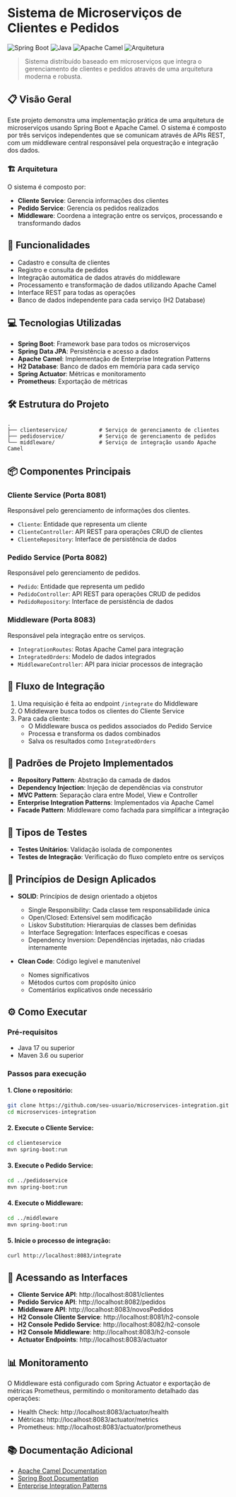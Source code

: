 # Sistema de Microserviços de Clientes e Pedidos

![Spring Boot](https://img.shields.io/badge/Spring%20Boot-3.3.6-brightgreen)
![Java](https://img.shields.io/badge/Java-17-orange)
![Apache Camel](https://img.shields.io/badge/Apache%20Camel-4.8.1-red)
![Arquitetura](https://img.shields.io/badge/Arquitetura-Microservi%C3%A7os-blue)

> Sistema distribuído baseado em microserviços que integra o gerenciamento de clientes e pedidos através de uma arquitetura moderna e robusta.

## 📋 Visão Geral

Este projeto demonstra uma implementação prática de uma arquitetura de microserviços usando Spring Boot e Apache Camel. O sistema é composto por três serviços independentes que se comunicam através de APIs REST, com um middleware central responsável pela orquestração e integração dos dados.

### 🏗️ Arquitetura


O sistema é composto por:

- **Cliente Service**: Gerencia informações dos clientes
- **Pedido Service**: Gerencia os pedidos realizados 
- **Middleware**: Coordena a integração entre os serviços, processando e transformando dados

## 🚀 Funcionalidades

- Cadastro e consulta de clientes
- Registro e consulta de pedidos
- Integração automática de dados através do middleware
- Processamento e transformação de dados utilizando Apache Camel
- Interface REST para todas as operações
- Banco de dados independente para cada serviço (H2 Database)

## 💻 Tecnologias Utilizadas

- **Spring Boot**: Framework base para todos os microserviços
- **Spring Data JPA**: Persistência e acesso a dados
- **Apache Camel**: Implementação de Enterprise Integration Patterns
- **H2 Database**: Banco de dados em memória para cada serviço
- **Spring Actuator**: Métricas e monitoramento
- **Prometheus**: Exportação de métricas

## 🛠️ Estrutura do Projeto

```
.
├── clienteservice/          # Serviço de gerenciamento de clientes
├── pedidoservice/           # Serviço de gerenciamento de pedidos
└── middleware/              # Serviço de integração usando Apache Camel
```

## 📦 Componentes Principais

### Cliente Service (Porta 8081)
Responsável pelo gerenciamento de informações dos clientes.
- `Cliente`: Entidade que representa um cliente
- `ClienteController`: API REST para operações CRUD de clientes
- `ClienteRepository`: Interface de persistência de dados

### Pedido Service (Porta 8082)
Responsável pelo gerenciamento de pedidos.
- `Pedido`: Entidade que representa um pedido
- `PedidoController`: API REST para operações CRUD de pedidos
- `PedidoRepository`: Interface de persistência de dados

### Middleware (Porta 8083)
Responsável pela integração entre os serviços.
- `IntegrationRoutes`: Rotas Apache Camel para integração
- `IntegratedOrders`: Modelo de dados integrados
- `MiddlewareController`: API para iniciar processos de integração

## 🔄 Fluxo de Integração

1. Uma requisição é feita ao endpoint `/integrate` do Middleware
2. O Middleware busca todos os clientes do Cliente Service
3. Para cada cliente:
   - O Middleware busca os pedidos associados do Pedido Service
   - Processa e transforma os dados combinados
   - Salva os resultados como `IntegratedOrders`

## 🚦 Padrões de Projeto Implementados

- **Repository Pattern**: Abstração da camada de dados
- **Dependency Injection**: Injeção de dependências via construtor
- **MVC Pattern**: Separação clara entre Model, View e Controller
- **Enterprise Integration Patterns**: Implementados via Apache Camel
- **Facade Pattern**: Middleware como fachada para simplificar a integração

## 🧪 Tipos de Testes

- **Testes Unitários**: Validação isolada de componentes
- **Testes de Integração**: Verificação do fluxo completo entre os serviços

## 📝 Princípios de Design Aplicados

- **SOLID**: Princípios de design orientado a objetos
  - Single Responsibility: Cada classe tem responsabilidade única
  - Open/Closed: Extensível sem modificação
  - Liskov Substitution: Hierarquias de classes bem definidas
  - Interface Segregation: Interfaces específicas e coesas
  - Dependency Inversion: Dependências injetadas, não criadas internamente

- **Clean Code**: Código legível e manutenível
  - Nomes significativos
  - Métodos curtos com propósito único
  - Comentários explicativos onde necessário

## ⚙️ Como Executar

### Pré-requisitos
- Java 17 ou superior
- Maven 3.6 ou superior

### Passos para execução

#### 1. Clone o repositório:
```bash
git clone https://github.com/seu-usuario/microservices-integration.git
cd microservices-integration
```

#### 2. Execute o Cliente Service:
```bash
cd clienteservice
mvn spring-boot:run
```

#### 3. Execute o Pedido Service:
```bash
cd ../pedidoservice
mvn spring-boot:run
```

#### 4. Execute o Middleware:
```bash
cd ../middleware
mvn spring-boot:run
```

#### 5. Inicie o processo de integração:
```bash
curl http://localhost:8083/integrate
```

## 🔎 Acessando as Interfaces

- **Cliente Service API**: http://localhost:8081/clientes
- **Pedido Service API**: http://localhost:8082/pedidos
- **Middleware API**: http://localhost:8083/novosPedidos
- **H2 Console Cliente Service**: http://localhost:8081/h2-console
- **H2 Console Pedido Service**: http://localhost:8082/h2-console
- **H2 Console Middleware**: http://localhost:8083/h2-console
- **Actuator Endpoints**: http://localhost:8083/actuator

## 📊 Monitoramento

O Middleware está configurado com Spring Actuator e exportação de métricas Prometheus, permitindo o monitoramento detalhado das operações:

- Health Check: http://localhost:8083/actuator/health
- Métricas: http://localhost:8083/actuator/metrics
- Prometheus: http://localhost:8083/actuator/prometheus

## 📚 Documentação Adicional

- [Apache Camel Documentation](https://camel.apache.org/manual/)
- [Spring Boot Documentation](https://docs.spring.io/spring-boot/docs/current/reference/html/)
- [Enterprise Integration Patterns](https://www.enterpriseintegrationpatterns.com/)

